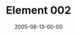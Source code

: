 ---
layout: message
category: message
series: "Elements"
title: "Element 002"
date: 2005-08-13-00-00
message_id: 107
audio: "http://s3.amazonaws.com/crossroads-media/messages/audio/Elements_02_08-14-05_Element_2.mp3"
audio-duration: "32:23"
tag: 
 - perseverance
 - titus
 - sithole
 - moses
 - mamelodi
 - desert
 - tome
explicit: false
---